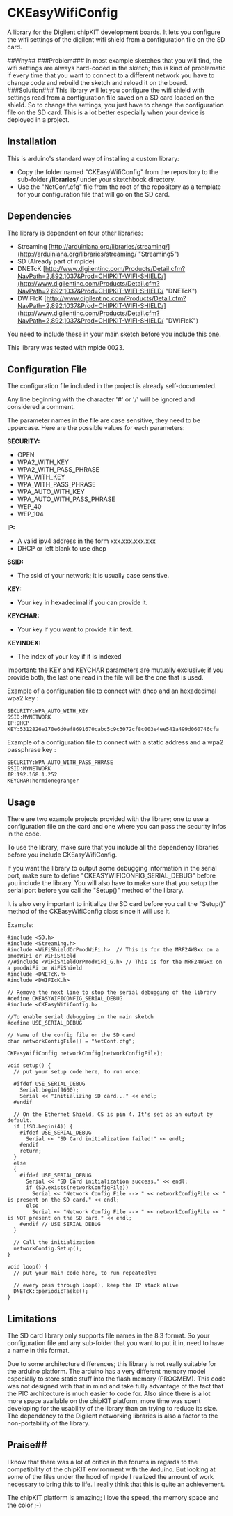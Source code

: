 # CKEasyWifiConfig #
A library for the Digilent chipKIT development boards. It lets you configure the wifi settings of the digilent wifi shield from a configuration file on the SD card.

##Why##
###Problem###
In most example sketches that you will find, the wifi settings are always hard-coded in the sketch; this is kind of problematic if every time that you want to connect to a different network you have to change code and rebuild the sketch and reload it on the board. 
###Solution###
This library will let you configure the wifi shield with settings read from a configuration file saved on a SD card loaded on the shield. So to change the settings, you just have to change the configuration file on the SD card. This is a lot better especially when your device is deployed in a project.

## Installation ##
This is arduino's standard way of installing a custom library:

- Copy the folder named "CKEasyWifiConfig" from the repository to the sub-folder 
 **/libraries/** under your sketchbook directory.
- Use the "NetConf.cfg" file from the root of the repository as a template for your configuration file that will go on the SD card.

## Dependencies ##
The library is dependent on four other libraries:

- Streaming  [http://arduiniana.org/libraries/streaming/](http://arduiniana.org/libraries/streaming/ "Streaming5")
- SD (Already part of mpide)
- DNETcK  [http://www.digilentinc.com/Products/Detail.cfm?NavPath=2,892,1037&Prod=CHIPKIT-WIFI-SHIELD/](http://www.digilentinc.com/Products/Detail.cfm?NavPath=2,892,1037&Prod=CHIPKIT-WIFI-SHIELD/ "DNETcK")
- DWIFIcK [http://www.digilentinc.com/Products/Detail.cfm?NavPath=2,892,1037&Prod=CHIPKIT-WIFI-SHIELD/](http://www.digilentinc.com/Products/Detail.cfm?NavPath=2,892,1037&Prod=CHIPKIT-WIFI-SHIELD/ "DWIFIcK")

You need to include these in your main sketch before you include this one.

This library was tested with mpide 0023.

## Configuration File ##
The configuration file included in the project is already self-documented.

Any line beginning with the character '#' or '/' will be ignored and considered a comment.

The parameter names in the file are case sensitive, they need to be uppercase. Here are the possible values for each parameters:

**SECURITY:**

- OPEN
- WPA2_WITH_KEY
- WPA2_WITH_PASS_PHRASE
- WPA_WITH_KEY
- WPA_WITH_PASS_PHRASE
- WPA_AUTO_WITH_KEY
- WPA_AUTO_WITH_PASS_PHRASE
- WEP_40
- WEP_104

**IP:**

- A valid ipv4 address in the form xxx.xxx.xxx.xxx
- DHCP or left blank to use dhcp

**SSID:**

- The ssid of your network; it is usually case sensitive.

**KEY:**

- Your key in hexadecimal if you can provide it.

**KEYCHAR:**

- Your key if you want to provide it in text.

**KEYINDEX:**

- The index of your key if it is indexed


Important: the KEY and KEYCHAR parameters are mutually exclusive; if you provide both, the last one read in the file will be the one that is used.

Example of a configuration file to connect with dhcp and an hexadecimal wpa2 key :

    SECURITY:WPA_AUTO_WITH_KEY
	SSID:MYNETWORK
	IP:DHCP
	KEY:5312826e170e6d0ef8691670cabc5c9c3072cf8c003e4ee541a499d060746cfa

Example of a configuration file to connect with a static address and a wpa2 passphrase key :

    SECURITY:WPA_AUTO_WITH_PASS_PHRASE
	SSID:MYNETWORK
	IP:192.168.1.252
	KEYCHAR:hermionegranger

## Usage ##
There are two example projects provided with the library; one to use a configuration file on the card and one where you can pass the security infos in the code.

To use the library, make sure that you include all the dependency libraries before you include CKEasyWifiConfig.

If you want the library to output some debugging information in the serial port, make sure to define "CKEASYWIFICONFIG_SERIAL_DEBUG" before you include the library. You will also have to make sure that you setup the serial port before you call the "Setup()" method of the library.

It is also very important to initialize the SD card before you call the "Setup()" method of the CKEasyWifiConfig class since it will use it.

Example:

	#include <SD.h>
	#include <Streaming.h>
	#include <WiFiShieldOrPmodWiFi.h>  // This is for the MRF24WBxx on a pmodWiFi or WiFiShield
	//#include <WiFiShieldOrPmodWiFi_G.h> // This is for the MRF24WGxx on a pmodWiFi or WiFiShield
	#include <DNETcK.h>
	#include <DWIFIcK.h>

	// Remove the next line to stop the serial debugging of the library
	#define CKEASYWIFICONFIG_SERIAL_DEBUG  
	#include <CKEasyWifiConfig.h>

	//To enable serial debugging in the main sketch
	#define USE_SERIAL_DEBUG  

	// Name of the config file on the SD card
	char networkConfigFile[] = "NetConf.cfg";

	CKEasyWifiConfig networkConfig(networkConfigFile);

	void setup() {
	  // put your setup code here, to run once:

	  #ifdef USE_SERIAL_DEBUG
		Serial.begin(9600);
		Serial << "Initializing SD card..." << endl;
	  #endif

	  // On the Ethernet Shield, CS is pin 4. It's set as an output by default.
	  if (!SD.begin(4)) {
		#ifdef USE_SERIAL_DEBUG
		  Serial << "SD Card initialization failed!" << endl;
		#endif
		return;
	  }
	  else
	  {
		#ifdef USE_SERIAL_DEBUG
		  Serial << "SD Card initialization success." << endl;
		  if (SD.exists(networkConfigFile))
			Serial << "Network Config File --> " << networkConfigFile << " is present on the SD card." << endl;
		  else
			Serial << "Network Config File --> " << networkConfigFile << " is NOT present on the SD card." << endl;
		#endif // USE_SERIAL_DEBUG
	  }
	  
	  // Call the initialization
	  networkConfig.Setup();
	}

	void loop() {
	  // put your main code here, to run repeatedly: 

	  // every pass through loop(), keep the IP stack alive
	  DNETcK::periodicTasks(); 
	}

## Limitations ##
The SD card library only supports file names in the 8.3 format. So your configuration file and any sub-folder that you want to put it in, need to have a name in this format.

Due to some architecture differences; this library is not really suitable for the arduino platform. The arduino has a very different memory model especially to store static stuff into the flash memory (PROGMEM). This code was not designed with that in mind and take fully advantage of the fact that the PIC architecture is much easier to code for. Also since there is a lot more space available on the chipKIT platform, more time was spent developing for the usability of the library than on trying to reduce its size. The dependency to the Digilent networking libraries is also a factor to the non-portability of the library.

## Praise##
I know that there was a lot of critics in the forums in regards to the compatibility of the chipKIT environment with the Arduino. But looking at some of the files under the hood of mpide I realized the amount of work necessary to bring this to life. I really think that this is quite an achievement.

The chipKIT platform is amazing; I love the speed, the memory space and the color ;-)



 